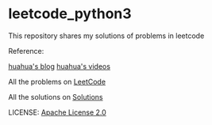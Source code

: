 # leetcode_python3
This repository shares my solutions of problems in leetcode 

Reference:

[huahua's blog](https://zxi.mytechroad.com/blog/)
[huahua's videos](https://www.youtube.com/user/xxfflower/playlists)


All the problems on [LeetCode](https://leetcode.com/problemset/all/)  


All the solutions on [Solutions](https://github.com/Jian-Chueng/leetcode_python3/tree/master/Solutions)

LICENSE: [Apache License 2.0](https://github.com/Jian-Chueng/leetcode_python3/blob/master/LICENSE)
